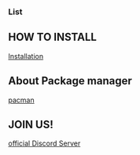 ### List

## HOW TO INSTALL
[Installation](./Installation.md)

## About Package manager
[pacman](./pacman.md)


## JOIN US!
[official Discord Server](https://discord.gg/qK7rcWY6ka)
